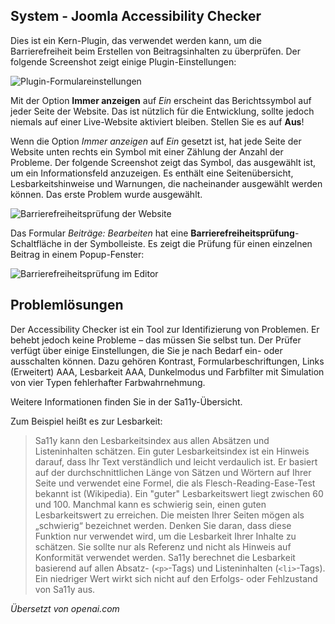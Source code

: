 <!-- Filename: jdocmanual?manual=user&heading=performance&filename=accessibility-checker.md / Display title: Barrierefreiheit Prüfer -->

## System - Joomla Accessibility Checker

Dies ist ein Kern-Plugin, das verwendet werden kann, um die Barrierefreiheit beim Erstellen von Beitragsinhalten zu überprüfen. Der folgende Screenshot zeigt einige Plugin-Einstellungen:

![Plugin-Formulareinstellungen](../../../en/images/performance/performance-jooa11y-plugin-form.png "Plugin-Einstellungen")

Mit der Option **Immer anzeigen** auf *Ein* erscheint das Berichtssymbol auf jeder Seite der Website. Das ist nützlich für die Entwicklung, sollte jedoch niemals auf einer Live-Website aktiviert bleiben. Stellen Sie es auf **Aus**!

Wenn die Option *Immer anzeigen* auf *Ein* gesetzt ist, hat jede Seite der Website unten rechts ein Symbol mit einer Zählung der Anzahl der Probleme. Der folgende Screenshot zeigt das Symbol, das ausgewählt ist, um ein Informationsfeld anzuzeigen. Es enthält eine Seitenübersicht, Lesbarkeitshinweise und Warnungen, die nacheinander ausgewählt werden können. Das erste Problem wurde ausgewählt.

![Barrierefreiheitsprüfung der Website](../../../en/images/performance/performance-jooa11y-site-display.png "Barrierefreiheitsprüfung der Website")

Das Formular *Beiträge: Bearbeiten* hat eine **Barrierefreiheitsprüfung**-Schaltfläche in der Symbolleiste. Es zeigt die Prüfung für einen einzelnen Beitrag in einem Popup-Fenster:

![Barrierefreiheitsprüfung im Editor](../../../en/images/performance/performance-jooa11y-admin-display.png "Barrierefreiheitsprüfung im Editor")

## Problemlösungen

Der Accessibility Checker ist ein Tool zur Identifizierung von Problemen. Er behebt jedoch keine Probleme – das müssen Sie selbst tun. Der Prüfer verfügt über einige Einstellungen, die Sie je nach Bedarf ein- oder ausschalten können. Dazu gehören Kontrast, Formularbeschriftungen, Links (Erweitert) AAA, Lesbarkeit AAA, Dunkelmodus und Farbfilter mit Simulation von vier Typen fehlerhafter Farbwahrnehmung.

Weitere Informationen finden Sie in der Sa11y-Übersicht.

Zum Beispiel heißt es zur Lesbarkeit:

> Sa11y kann den Lesbarkeitsindex aus allen Absätzen und Listeninhalten schätzen. Ein guter Lesbarkeitsindex ist ein Hinweis darauf, dass Ihr Text verständlich und leicht verdaulich ist. Er basiert auf der durchschnittlichen Länge von Sätzen und Wörtern auf Ihrer Seite und verwendet eine Formel, die als Flesch-Reading-Ease-Test bekannt ist (Wikipedia). Ein "guter" Lesbarkeitswert liegt zwischen 60 und 100. Manchmal kann es schwierig sein, einen guten Lesbarkeitswert zu erreichen. Die meisten Ihrer Seiten mögen als „schwierig“ bezeichnet werden. Denken Sie daran, dass diese Funktion nur verwendet wird, um die Lesbarkeit Ihrer Inhalte zu schätzen. Sie sollte nur als Referenz und nicht als Hinweis auf Konformität verwendet werden. Sa11y berechnet die Lesbarkeit basierend auf allen Absatz- (`<p>`-Tags) und Listeninhalten (`<li>`-Tags). Ein niedriger Wert wirkt sich nicht auf den Erfolgs- oder Fehlzustand von Sa11y aus.

*Übersetzt von openai.com*

